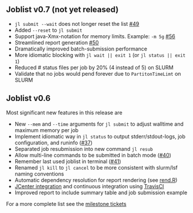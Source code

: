 

## Joblist v0.7 (not yet released)

* `jl submit --wait` does not longer reset the list [#49](https://github.com/holgerbrandl/joblist/issues/49)
* Added `--reset` to `jl submit`
* Support  java-Xmx-notation for memory limits. Example: `-m 5g` [#56](https://github.com/holgerbrandl/joblist/issues/56)
* Streamlined report generation [#50](https://github.com/holgerbrandl/joblist/issues/50)
* Dramatically improved batch-submission performance
* More idiomatic blocking with `jl wait || exit 1` (or `jl status || exit 1`)
* Reduced # status files per job by 20% (4 instead of 5) on SLURM
* Validate that no jobs would pend forever due to `PartitonTimeLimt` on SLURM

## Joblist v0.6

Most significant new features in this release are

* New `--mem` and `--time` arguments for `jl submit` to adjust walltime and maximum memory per job
* Implement idiomatic way in `jl status` to output stderr/stdout-logs, job configuration, and runinfo ([#37](https://github.com/holgerbrandl/joblist/issues/37))
* Separated job resubmission into new command `jl resub`
* Allow multi-line commands to be submitted in batch mode ([#40](https://github.com/holgerbrandl/joblist/issues/40))
* Remember last used joblist in terminal ([#41](https://github.com/holgerbrandl/joblist/issues/41))
* Renamed `jl kill` to `jl cancel` to be more consistent with slurm/lsf naming conventions
* Automatic dependency resolution for report rendering (see [rend.R](https://github.com/holgerbrandl/datautils/tree/master/R/rendr))
* [JCenter integration](https://bintray.com/holgerbrandl/mpicbg-scicomp/joblist) and continuous integration using [TravisCI](https://travis-ci.org/holgerbrandl/joblist)
* Improved report to include summary table and job submission example

For a more complete list see the [milestone tickets](https://github.com/holgerbrandl/joblist/issues?utf8=%E2%9C%93&q=milestone%3Av0.6)